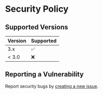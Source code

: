 # Security Policy

## Supported Versions

| Version | Supported          |
| ------- | ------------------ |
| 3.x     | :white_check_mark: |
| < 3.0   | :x:                |

## Reporting a Vulnerability

Report security bugs by [creating a new issue](https://github.com/takomo-io/takomo/issues).
